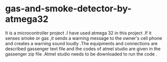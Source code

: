# gas-and-smoke-detector-by-atmega32
It is a microcontroller project .I have used atmega 32 in this project .If it senses smoke or gas ,it sends a warning message to the owner's
 cell phone and creates a warning sound loudly .The equipments and connections are described gassenger text file and the codes of atmel
 studio are given in the gassenger zip file .Atmel studio needs to be downloaded to run the code . 
